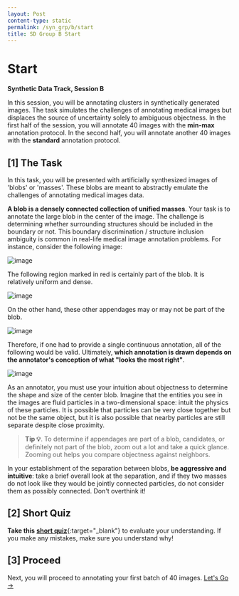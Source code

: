 ```yaml
---
layout: Post
content-type: static
permalink: /syn_grp/b/start
title: SD Group B Start
---
```


# Start
**Synthetic Data Track, Session B**

In this session, you will be annotating clusters in synthetically generated images. The task simulates the challenges of annotating medical images but displaces the source of uncertainty solely to ambiguous objectness.
In the first half of the session, you will annotate 40 images with the **min-max** annotation protocol. 
In the second half, you will annotate another 40 images with the **standard** annotation protocol.

## [1] The Task
In this task, you will be presented with artificially synthesized images of 'blobs' or 'masses'. These blobs are meant to abstractly emulate the challenges of annotating medical images data.

**A blob is a densely connected collection of unified masses**. Your task is to annotate the large blob in the center of the image. The challenge is determining whether surrounding structures should be included in the boundary or not. This boundary discrimination / structure inclusion ambiguity is common in real-life medical image annotation problems. For instance, consider the following image:

![image](https://user-images.githubusercontent.com/73039742/196100476-6edaf92f-5331-4071-bfd2-5ce32a8367cf.png)

The following region marked in red is certainly part of the blob. It is relatively uniform and dense.

![image](https://user-images.githubusercontent.com/73039742/196100745-0ed0b2a9-323a-4de0-b9cc-8cce0eaf566f.png)

On the other hand, these other appendages may or may not be part of the blob.

![image](https://user-images.githubusercontent.com/73039742/196101143-b3bf886e-a645-4d04-9f50-9743b7c420cd.png)

Therefore, if one had to provide a single continuous annotation, all of the following would be valid. Ultimately, **which annotation is drawn depends on the annotator's conception of what "looks the most right"**.

![image](https://user-images.githubusercontent.com/73039742/196101483-a158dc86-15e2-42de-ac24-47bf5f5bb9dd.png)

As an annotator, you must use your intuition about objectness to determine the shape and size of the center blob. Imagine that the entities you see in the images are fluid particles in a two-dimensional space: intuit the physics of these particles. It is possible that particles can be very close together but not be the same object, but it is also possible that nearby particles are still separate despite close proximity. 

> **Tip 💡**. To determine if appendages are part of a blob, candidates, or definitely not part of the blob, zoom out a lot and take a quick glance. Zooming out helps you compare objectness against neighbors.

In your establishment of the separation between blobs, **be aggressive and intuitive**: take a brief overall look at the separation, and if they two masses do not look like they would be jointly connected particles, do not consider them as possibly connected. Don't overthink it!

## [2] Short Quiz
**Take this** [**short quiz**](https://docs.google.com/forms/d/e/1FAIpQLSc2iu8S33Uz5YzCGWmItfL5jWV1-h91Ol24dQYVdNavIQOFdg/viewform?usp=sf_link){:target="_blank"} to evaluate your understanding. If you make any mistakes, make sure you understand why!

## [3] Proceed

Next, you will proceed to annotating your first batch of 40 images. [Let's Go →](/muadocs/syn_grp/b/annotate)

